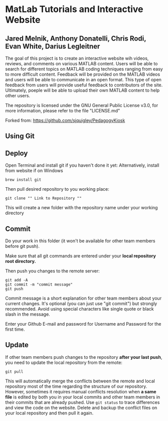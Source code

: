 <h1> MatLab Tutorials and Interactive Website </h1>

<h2> Jared Melnik, Anthony Donatelli, Chris Rodi, Evan White, Darius Legleitner </h2>

The goal of this project is to create an interactive website wih videos, reviews, and comments on various MATLAB content. Users will be able to search for different topics on MATLAB coding techniques ranging from easy to more difficult content. Feedback will be provided on the MATLAB videos and users will be able to communicate in an open format. This type of open feedback from users will provide useful feedback to contributors of the site. Ultimately, poeple will be able to upload their own MATLAB content to help other users.

The repository is licensed under the GNU General Public License v3.0, for more information, please refer to the file "LICENSE.md"

Forked from: https://github.com/sjquigley/PedagogyKiosk

## Using Git

## Deploy

Open Terminal and install git if you haven't done it yet:
Alternatively, install from website if on Windows
```
brew install git
```

Then pull desired repository to you working place:
```
git clone "" Link to Repository ""
```

This will create a new folder with the repository name under your working directory

## Commit

Do your work in this folder (it won't be available for other team members before git push).

Make sure that all git commands are entered under your **local repository root directory.**

Then push you changes to the remote server:
```
git add -A
git commit -m "commit message"
git push
```

Commit message is a short explanation for other team members about your current changes. It's optional (you can just use "git commit") but strongly recommended. Avoid using special characters like single quote or black slash in the message.

Enter your Github E-mail and password for Username and Password for the first time.

## Update

If other team members push changes to the repository **after your last push**, you need to update the local repository from the remote:
```
git pull
```

This will automatically merge the conflicts between the remote and local repository most of the time regarding the structure of our repository. However, sometimes it requires manual conflicts resolution when **a same file** is edited by both you in your local commits and other team members in their commits that are already pushed. Use ```git status``` to trace differences and view the code on the website. Delete and backup the conflict files on your local repository and then pull it again.
